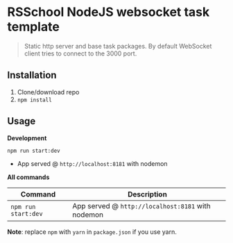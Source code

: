 # RSSchool NodeJS websocket task template
> Static http server and base task packages. 
> By default WebSocket client tries to connect to the 3000 port.

## Installation
1. Clone/download repo
2. `npm install`

## Usage
**Development**

`npm run start:dev`

* App served @ `http://localhost:8181` with nodemon

**All commands**

Command | Description
--- | ---
`npm run start:dev` | App served @ `http://localhost:8181` with nodemon

**Note**: replace `npm` with `yarn` in `package.json` if you use yarn.
